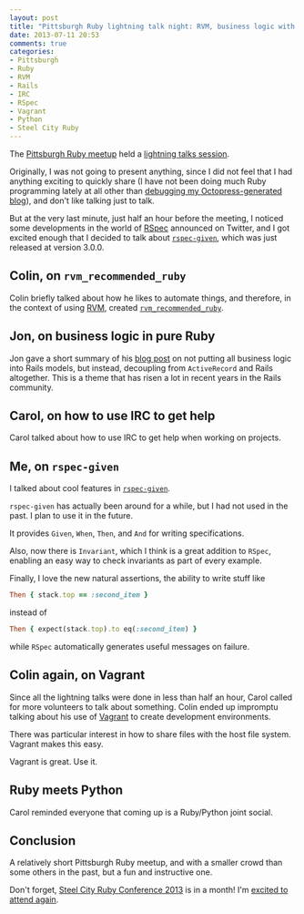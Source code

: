 ```yaml
---
layout: post
title: "Pittsburgh Ruby lightning talk night: RVM, business logic with Rails, IRC, rspec-given, Vagrant"
date: 2013-07-11 20:53
comments: true
categories: 
- Pittsburgh
- Ruby
- RVM
- Rails
- IRC
- RSpec
- Vagrant
- Python
- Steel City Ruby
---
```

The [Pittsburgh Ruby meetup](http://www.meetup.com/pittsburgh-ruby) held a [lightning talks session](http://www.meetup.com/pittsburgh-ruby/events/120200102).

Originally, I was not going to present anything, since I did not feel that I had anything exciting to quickly share (I have not been doing much Ruby programming lately at all other than [debugging my Octopress-generated blog](/blog/2013/06/29/nil-non-determinism-exceptions)), and don't like talking just to talk.

But at the very last minute, just half an hour before the meeting, I noticed some developments in the world of [RSpec](http://rspec.info/) announced on Twitter, and I got excited enough that I decided to talk about [`rspec-given`](https://github.com/jimweirich/rspec-given), which was just released at version 3.0.0.

<!--more-->

## Colin, on `rvm_recommended_ruby`

Colin briefly talked about how he likes to automate things, and therefore, in the context of using [RVM](https://rvm.io/), created [`rvm_recommended_ruby`](https://github.com/wayneeseguin/rvm/pull/1074).

## Jon, on business logic in pure Ruby

Jon gave a short summary of his [blog post](http://jonathandean.com/2013/07/business-logic-in-pure-ruby/) on not putting all business logic into Rails models, but instead, decoupling from `ActiveRecord` and Rails altogether. This is a theme that has risen a lot in recent years in the Rails community.

## Carol, on how to use IRC to get help

Carol talked about how to use IRC to get help when working on projects.

## Me, on `rspec-given`

I talked about cool features in [`rspec-given`](https://github.com/jimweirich/rspec-given).

`rspec-given` has actually been around for a while, but I had not used in the past. I plan to use it in the future.

It provides `Given`, `When`, `Then`, and `And` for writing specifications.

Also, now there is `Invariant`, which I think is a great addition to `RSpec`, enabling an easy way to check invariants as part of every example.

Finally, I love the new natural assertions, the ability to write stuff like

``` ruby
Then { stack.top == :second_item }
```

instead of

``` ruby
Then { expect(stack.top).to eq(:second_item) }
```

while `RSpec` automatically generates useful messages on failure.

## Colin again, on Vagrant

Since all the lightning talks were done in less than half an hour, Carol called for more volunteers to talk about something. Colin ended up impromptu talking about his use of [Vagrant](http://www.vagrantup.com/) to create development environments.

There was particular interest in how to share files with the host file system. Vagrant makes this easy.

Vagrant is great. Use it.

## Ruby meets Python

Carol reminded everyone that coming up is a Ruby/Python joint social.

## Conclusion

A relatively short Pittsburgh Ruby meetup, and with a smaller crowd than some others in the past, but a fun and instructive one.

Don't forget, [Steel City Ruby Conference 2013](http://steelcityruby.org/) is in a month! I'm [excited to attend again](http://franklinchen.com/blog/2012/08/07/the-first-steel-city-ruby-conference-an-amazing-experience/).
